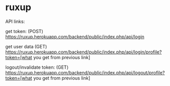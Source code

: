 # ruxup

API links:

get token: (POST) https://ruxup.herokuapp.com/backend/public/index.php/api/login

get user data (GET) https://ruxup.herokuapp.com/backend/public/index.php/api/login/profile?token=[what you get from previous link]

logout/invalidate token: (GET) https://ruxup.herokuapp.com/backend/public/index.php/api/logout/profile?token=[what you get from previous link]
